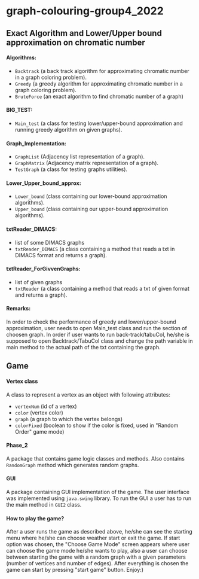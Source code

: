 # graph-colouring-group4_2022

## Exact Algorithm and Lower/Upper bound approximation on chromatic number
#### Algorithms:
  - `Backtrack` (a back track algorithm for approximating chromatic number in a graph coloring problem).
  - `Greedy` (a greedy algorithm for approximating chromatic number in a graph coloring problem).
  - `BruteForce` (an exact algorithm to find chromatic number of a graph)
#### BIG_TEST:
  - `Main_test` (a class for testing lower/upper-bound approximation and running greedy algorithm on given graphs).
#### Graph_Implementation:
  - `GraphList` (Adjacency list representation of a graph).
  - `GraphMatrix` (Adjacency matrix representation of a graph).
  - `TestGraph` (a class for testing graphs utilities).
#### Lower_Upper_bound_approx:
  - `Lower_bound` (class containing our lower-bound approximation algorithms).
  - `Upper_bound` (class containing our upper-bound approximation algorithms).
#### txtReader_DIMACS:
  - list of some DIMACS graphs 
  - `txtReader_DIMACS` (a class containing a method that reads a txt in DIMACS format and returns a graph).
#### txtReader_ForGivvenGraphs:
  - list of given graphs 
  - `txtReader` (a class containing a method that reads a txt of given format and returns a graph).
#### Remarks:
  In order to check the performance of greedy and lower/upper-bound approximation, user needs to open Main_test class and run the section of choosen graph. 
  In order if user wants to run back-track/tabuCol, he/she is supposed to open Backtrack/TabuCol class and change the path variable in main method to the actual 
  path of the txt containing the graph. 

## Game
#### Vertex class
A class to represent a vertex as an object with following attributes:
- `vertexNum` (id of a vertex)
- `color` (vertex color)
- `graph` (a graph to which the vertex belongs)
- `colorFixed` (boolean to show if the color is fixed, used in "Random Order" game mode)
#### Phase_2
A package that contains game logic classes and methods. Also contains `RandomGraph` method which generates random graphs.
#### GUI
A package containing GUI implementation of the game. The user interface was implemented using `java.swing` library.
To run the GUI a user has to run the main method in `GUI2` class.
#### How to play the game?
After a user runs the game as described above, he/she can see the starting menu where he/she can choose 
weather start or exit the game. If start option was chosen, the "Choose Game Mode" screen appears where user can choose the game mode he/she wants to play,
also a user can choose between starting the game with a random graph with a given parameters (number of vertices and number of edges). After everything is chosen
the game can start by pressing "start game" button. Enjoy:)